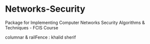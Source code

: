 # Networks-Security
Package for Implementing Computer Networks Security Algorithms &amp; Techniques - FCIS Course
<br />

columnar & railFence : khalid sherif 